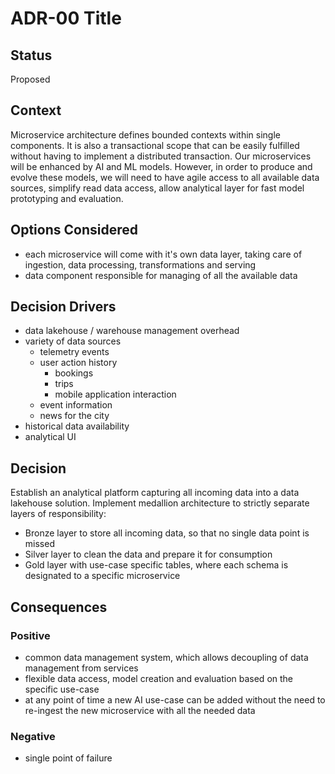
# ADR-00 Title

## Status
Proposed

## Context
Microservice architecture defines bounded contexts within single components. It is also a transactional scope that can be easily fulfilled without having to implement a distributed transaction. Our microservices will be enhanced by AI and ML models. However, in order to produce and evolve these models, we will need to have agile access to all available data sources, simplify read data access, allow analytical layer for fast model prototyping and evaluation. 

## Options Considered
- each microservice will come with it's own data layer, taking care of ingestion, data processing, transformations and serving
- data component responsible for managing of all the available data

## Decision Drivers
- data lakehouse / warehouse management overhead
- variety of data sources
    - telemetry events
    - user action history
        - bookings
        - trips
        - mobile application interaction
    - event information
    - news for the city
- historical data availability
- analytical UI

## Decision
Establish an analytical platform capturing all incoming data into a data lakehouse solution. Implement medallion architecture to strictly separate layers of responsibility:
- Bronze layer to store all incoming data, so that no single data point is missed
- Silver layer to clean the data and prepare it for consumption
- Gold layer with use-case specific tables, where each schema is designated to a specific microservice

## Consequences

### Positive
- common data management system, which allows decoupling of data management from services
- flexible data access, model creation and evaluation based on the specific use-case
- at any point of time a new AI use-case can be added without the need to re-ingest the new microservice with all the needed data

### Negative
- single point of failure
